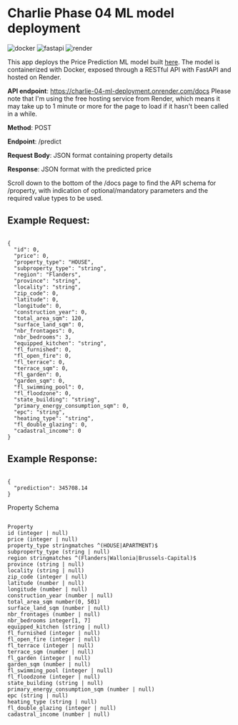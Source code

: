 # Charlie Phase 04 ML model deployment

![docker](https://img.shields.io/badge/Docker-3.3.0-blue)
![fastapi](https://img.shields.io/badge/FastAPI-0.68.0-green)
![render](https://img.shields.io/badge/Render-0.1.0-orange)

This app deploys the Price Prediction ML model built [here](https://github.com/emsuru/charlie-03-ML-training).
The model is containerized with Docker, exposed through a RESTful API with FastAPI and hosted on Render.

**API endpoint**: https://charlie-04-ml-deployment.onrender.com/docs  Please note that I'm using the free hosting service from Render, which means it may take up to 1 minute or more for the page to load if it hasn't been called in a while. 

**Method**: POST

**Endpoint**: /predict

**Request Body**: JSON format containing property details

**Response**: JSON format with the predicted price

Scroll down to the bottom of the /docs page to find the API schema for /property, with indication of optional/mandatory parameters and the required value types to be used.

## Example Request:

```

{
  "id": 0,
  "price": 0,
  "property_type": "HOUSE",
  "subproperty_type": "string",
  "region": "Flanders",
  "province": "string",
  "locality": "string",
  "zip_code": 0,
  "latitude": 0,
  "longitude": 0,
  "construction_year": 0,
  "total_area_sqm": 120,
  "surface_land_sqm": 0,
  "nbr_frontages": 0,
  "nbr_bedrooms": 3,
  "equipped_kitchen": "string",
  "fl_furnished": 0,
  "fl_open_fire": 0,
  "fl_terrace": 0,
  "terrace_sqm": 0,
  "fl_garden": 0,
  "garden_sqm": 0,
  "fl_swimming_pool": 0,
  "fl_floodzone": 0,
  "state_building": "string",
  "primary_energy_consumption_sqm": 0,
  "epc": "string",
  "heating_type": "string",
  "fl_double_glazing": 0,
  "cadastral_income": 0
}

```

## Example Response:

```

{
  "prediction": 345708.14
}

```

Property Schema

```

Property
id (integer | null)
price (integer | null)
property_type stringmatches ^(HOUSE|APARTMENT)$
subproperty_type (string | null)
region stringmatches ^(Flanders|Wallonia|Brussels-Capital)$
province (string | null)
locality (string | null)
zip_code (integer | null)
latitude (number | null)
longitude (number | null)
construction_year (number | null)
total_area_sqm number(0, 501)
surface_land_sqm (number | null)
nbr_frontages (number | null)
nbr_bedrooms integer[1, 7]
equipped_kitchen (string | null)
fl_furnished (integer | null)
fl_open_fire (integer | null)
fl_terrace (integer | null)
terrace_sqm (number | null)
fl_garden (integer | null)
garden_sqm (number | null)
fl_swimming_pool (integer | null)
fl_floodzone (integer | null)
state_building (string | null)
primary_energy_consumption_sqm (number | null)
epc (string | null)
heating_type (string | null)
fl_double_glazing (integer | null)
cadastral_income (number | null)

```